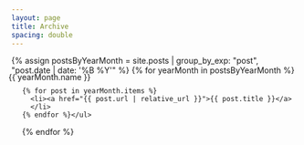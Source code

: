 ```yaml
---
layout: page
title: Archive
spacing: double
---
```

<body>
{% assign postsByYearMonth = site.posts | group_by_exp: "post", "post.date | date: '%B %Y'" %}
{% for yearMonth in postsByYearMonth %}
  <!-- {{ yearMonth.name }} -->
<p style="margin: -5px;">{{ yearMonth.name }}</p>
  <ul style="margin: -5px;">

    {% for post in yearMonth.items %}
      <li><a href="{{ post.url | relative_url }}">{{ post.title }}</a>
      </li>
    {% endfor %}</ul>

{% endfor %}

</body>
